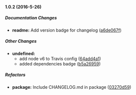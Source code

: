 #### 1.0.2 (2016-5-26)

##### Documentation Changes

* **readme:** Add version badge for changelog ([a6de067f](https://github.com/fvdm/nodejs-brothermfc/commit/a6de067f1171e4d1e319e998b55f8148735184ac))

##### Other Changes

* **undefined:**
  * add node v6 to Travis config ([64add4a1](https://github.com/fvdm/nodejs-brothermfc/commit/64add4a10a5b8df511852738b37a7614f65af3ab))
  * added dependencies badge ([b5a26959](https://github.com/fvdm/nodejs-brothermfc/commit/b5a269593f9c3abb5984a2b7e5c32027c8211083))

##### Refactors

* **package:** Include CHANGELOG.md in package ([03270d59](https://github.com/fvdm/nodejs-brothermfc/commit/03270d591def44d95c3976c81fc770df9acf03a6))


